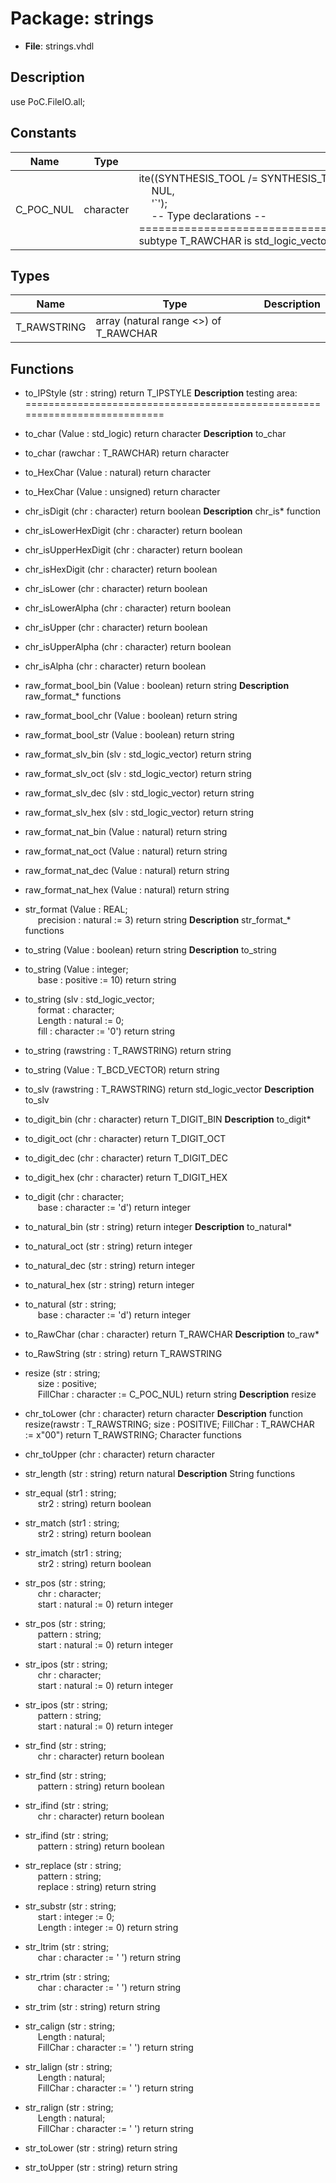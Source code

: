 # Package: strings

- **File**: strings.vhdl
## Description

use			PoC.FileIO.all;

## Constants

| Name      | Type      | Value                                                                                                                                                                                                                                                                                                                                        | Description |
| --------- | --------- | -------------------------------------------------------------------------------------------------------------------------------------------------------------------------------------------------------------------------------------------------------------------------------------------------------------------------------------------- | ----------- |
| C_POC_NUL | character |  ite((SYNTHESIS_TOOL /= SYNTHESIS_TOOL_ALTERA_QUARTUS2),<br><span style="padding-left:20px"> NUL,<br><span style="padding-left:20px"> '`');<br><span style="padding-left:20px">  	-- Type declarations 	-- =========================================================================== 	subtype T_RAWCHAR				is std_logic_vector(7 downto 0) |             |
## Types

| Name        | Type                                   | Description |
| ----------- | -------------------------------------- | ----------- |
| T_RAWSTRING | array (natural range <>) of T_RAWCHAR  |             |
## Functions
- to_IPStyle <font id="function_arguments">(str : string) </font> <font id="function_return">return T_IPSTYLE </font>
**Description**
 testing area:
 ===========================================================================

- to_char <font id="function_arguments">(Value : std_logic) </font> <font id="function_return">return character </font>
**Description**
 to_char

- to_char <font id="function_arguments">(rawchar : T_RAWCHAR) </font> <font id="function_return">return character </font>
- to_HexChar <font id="function_arguments">(Value : natural) </font> <font id="function_return">return character </font>
- to_HexChar <font id="function_arguments">(Value : unsigned) </font> <font id="function_return">return character </font>
- chr_isDigit <font id="function_arguments">(chr : character) </font> <font id="function_return">return boolean </font>
**Description**
 chr_is* function

- chr_isLowerHexDigit <font id="function_arguments">(chr : character) </font> <font id="function_return">return boolean </font>
- chr_isUpperHexDigit <font id="function_arguments">(chr : character) </font> <font id="function_return">return boolean </font>
- chr_isHexDigit <font id="function_arguments">(chr : character) </font> <font id="function_return">return boolean </font>
- chr_isLower <font id="function_arguments">(chr : character) </font> <font id="function_return">return boolean </font>
- chr_isLowerAlpha <font id="function_arguments">(chr : character) </font> <font id="function_return">return boolean </font>
- chr_isUpper <font id="function_arguments">(chr : character) </font> <font id="function_return">return boolean </font>
- chr_isUpperAlpha <font id="function_arguments">(chr : character) </font> <font id="function_return">return boolean </font>
- chr_isAlpha <font id="function_arguments">(chr : character) </font> <font id="function_return">return boolean </font>
- raw_format_bool_bin <font id="function_arguments">(Value : boolean) </font> <font id="function_return">return string </font>
**Description**
 raw_format_* functions

- raw_format_bool_chr <font id="function_arguments">(Value : boolean) </font> <font id="function_return">return string </font>
- raw_format_bool_str <font id="function_arguments">(Value : boolean) </font> <font id="function_return">return string </font>
- raw_format_slv_bin <font id="function_arguments">(slv : std_logic_vector) </font> <font id="function_return">return string </font>
- raw_format_slv_oct <font id="function_arguments">(slv : std_logic_vector) </font> <font id="function_return">return string </font>
- raw_format_slv_dec <font id="function_arguments">(slv : std_logic_vector) </font> <font id="function_return">return string </font>
- raw_format_slv_hex <font id="function_arguments">(slv : std_logic_vector) </font> <font id="function_return">return string </font>
- raw_format_nat_bin <font id="function_arguments">(Value : natural) </font> <font id="function_return">return string </font>
- raw_format_nat_oct <font id="function_arguments">(Value : natural) </font> <font id="function_return">return string </font>
- raw_format_nat_dec <font id="function_arguments">(Value : natural) </font> <font id="function_return">return string </font>
- raw_format_nat_hex <font id="function_arguments">(Value : natural) </font> <font id="function_return">return string </font>
- str_format <font id="function_arguments">(Value : REAL;<br><span style="padding-left:20px"> precision : natural := 3) </font> <font id="function_return">return string </font>
**Description**
 str_format_* functions

- to_string <font id="function_arguments">(Value : boolean) </font> <font id="function_return">return string </font>
**Description**
 to_string

- to_string <font id="function_arguments">(Value : integer;<br><span style="padding-left:20px"> base : positive := 10) </font> <font id="function_return">return string </font>
- to_string <font id="function_arguments">(slv : std_logic_vector;<br><span style="padding-left:20px"> format : character;<br><span style="padding-left:20px"> Length : natural := 0;<br><span style="padding-left:20px"> fill : character := '0') </font> <font id="function_return">return string </font>
- to_string <font id="function_arguments">(rawstring : T_RAWSTRING) </font> <font id="function_return">return string </font>
- to_string <font id="function_arguments">(Value : T_BCD_VECTOR) </font> <font id="function_return">return string </font>
- to_slv <font id="function_arguments">(rawstring : T_RAWSTRING) </font> <font id="function_return">return std_logic_vector </font>
**Description**
 to_slv

- to_digit_bin <font id="function_arguments">(chr : character) </font> <font id="function_return">return T_DIGIT_BIN </font>
**Description**
 to_digit*

- to_digit_oct <font id="function_arguments">(chr : character) </font> <font id="function_return">return T_DIGIT_OCT </font>
- to_digit_dec <font id="function_arguments">(chr : character) </font> <font id="function_return">return T_DIGIT_DEC </font>
- to_digit_hex <font id="function_arguments">(chr : character) </font> <font id="function_return">return T_DIGIT_HEX </font>
- to_digit <font id="function_arguments">(chr : character;<br><span style="padding-left:20px"> base : character := 'd') </font> <font id="function_return">return integer </font>
- to_natural_bin <font id="function_arguments">(str : string) </font> <font id="function_return">return integer </font>
**Description**
 to_natural*

- to_natural_oct <font id="function_arguments">(str : string) </font> <font id="function_return">return integer </font>
- to_natural_dec <font id="function_arguments">(str : string) </font> <font id="function_return">return integer </font>
- to_natural_hex <font id="function_arguments">(str : string) </font> <font id="function_return">return integer </font>
- to_natural <font id="function_arguments">(str : string;<br><span style="padding-left:20px"> base : character := 'd') </font> <font id="function_return">return integer </font>
- to_RawChar <font id="function_arguments">(char : character) </font> <font id="function_return">return T_RAWCHAR </font>
**Description**
 to_raw*

- to_RawString <font id="function_arguments">(str : string) </font> <font id="function_return">return T_RAWSTRING </font>
- resize <font id="function_arguments">(str : string;<br><span style="padding-left:20px"> size : positive;<br><span style="padding-left:20px"> FillChar : character := C_POC_NUL) </font> <font id="function_return">return string </font>
**Description**
 resize

- chr_toLower <font id="function_arguments">(chr : character) </font> <font id="function_return">return character </font>
**Description**
	function resize(rawstr : T_RAWSTRING; size : POSITIVE; FillChar : T_RAWCHAR := x"00")	return T_RAWSTRING;
 Character functions

- chr_toUpper <font id="function_arguments">(chr : character) </font> <font id="function_return">return character </font>
- str_length <font id="function_arguments">(str : string) </font> <font id="function_return">return natural </font>
**Description**
 String functions

- str_equal <font id="function_arguments">(str1 : string;<br><span style="padding-left:20px"> str2 : string) </font> <font id="function_return">return boolean </font>
- str_match <font id="function_arguments">(str1 : string;<br><span style="padding-left:20px"> str2 : string) </font> <font id="function_return">return boolean </font>
- str_imatch <font id="function_arguments">(str1 : string;<br><span style="padding-left:20px"> str2 : string) </font> <font id="function_return">return boolean </font>
- str_pos <font id="function_arguments">(str : string;<br><span style="padding-left:20px"> chr : character;<br><span style="padding-left:20px"> start : natural := 0) </font> <font id="function_return">return integer </font>
- str_pos <font id="function_arguments">(str : string;<br><span style="padding-left:20px"> pattern : string;<br><span style="padding-left:20px"> start : natural := 0) </font> <font id="function_return">return integer </font>
- str_ipos <font id="function_arguments">(str : string;<br><span style="padding-left:20px"> chr : character;<br><span style="padding-left:20px"> start : natural := 0) </font> <font id="function_return">return integer </font>
- str_ipos <font id="function_arguments">(str : string;<br><span style="padding-left:20px"> pattern : string;<br><span style="padding-left:20px"> start : natural := 0) </font> <font id="function_return">return integer </font>
- str_find <font id="function_arguments">(str : string;<br><span style="padding-left:20px"> chr : character) </font> <font id="function_return">return boolean </font>
- str_find <font id="function_arguments">(str : string;<br><span style="padding-left:20px"> pattern : string) </font> <font id="function_return">return boolean </font>
- str_ifind <font id="function_arguments">(str : string;<br><span style="padding-left:20px"> chr : character) </font> <font id="function_return">return boolean </font>
- str_ifind <font id="function_arguments">(str : string;<br><span style="padding-left:20px"> pattern : string) </font> <font id="function_return">return boolean </font>
- str_replace <font id="function_arguments">(str : string;<br><span style="padding-left:20px"> pattern : string;<br><span style="padding-left:20px"> replace : string) </font> <font id="function_return">return string </font>
- str_substr <font id="function_arguments">(str : string;<br><span style="padding-left:20px"> start : integer := 0;<br><span style="padding-left:20px"> Length : integer := 0) </font> <font id="function_return">return string </font>
- str_ltrim <font id="function_arguments">(str : string;<br><span style="padding-left:20px"> char : character := ' ') </font> <font id="function_return">return string </font>
- str_rtrim <font id="function_arguments">(str : string;<br><span style="padding-left:20px"> char : character := ' ') </font> <font id="function_return">return string </font>
- str_trim <font id="function_arguments">(str : string) </font> <font id="function_return">return string </font>
- str_calign <font id="function_arguments">(str : string;<br><span style="padding-left:20px"> Length : natural;<br><span style="padding-left:20px"> FillChar : character := ' ') </font> <font id="function_return">return string </font>
- str_lalign <font id="function_arguments">(str : string;<br><span style="padding-left:20px"> Length : natural;<br><span style="padding-left:20px"> FillChar : character := ' ') </font> <font id="function_return">return string </font>
- str_ralign <font id="function_arguments">(str : string;<br><span style="padding-left:20px"> Length : natural;<br><span style="padding-left:20px"> FillChar : character := ' ') </font> <font id="function_return">return string </font>
- str_toLower <font id="function_arguments">(str : string) </font> <font id="function_return">return string </font>
- str_toUpper <font id="function_arguments">(str : string) </font> <font id="function_return">return string </font>
